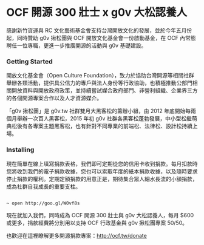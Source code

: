 # OCF 開源 300 壯士 x g0v 大松認養人

感謝新竹貨運與 RC 文化藝術基金會支持台灣開放文化的發展，並於今年五月份起，同時贊助 g0v 揪松團與 OCF 開放文化基金會一份啟動基金，在 OCF 內常態聘任一位專職，更進一步推廣開源的活動與 g0v 基礎建設。


### Getting Started

開放文化基金會（Open Culture Foundation），致力於協助台灣開源等相關社群舉辦各類活動，提供具公信力的專戶與法人身份等行政協助，也積極推動公部門相關開放資料與開放政府政策，並持續嘗試媒合政府部門、非營利組織、企業界三方的各個開源專案合作以及人才資源媒介。

「g0v 揪松團」是 g0v.tw 社群雙月大黑客松的籌辦小組，由 2012 年底開始每兩個月舉辦一次百人黑客松，2015 年初 g0v 社群各黑客松蓬勃發展，中小型松繼萌典松後有各專案主題黑客松，也有針對不同專業的前端松、法律松、設計松持續上場。


### Installing

現在簡單在線上填寫捐款表格，我們即可定期從您的信用卡收到捐款。每月扣款時您將收到我們的電子捐款收據，您也可以索取年度的紙本捐款收據，以及隨時要求停止捐款的權利。定期定額捐款的用意正是，期待集合眾人細水長流的小額捐款，成為社群自我成長的重要支柱。

```

~ open http://goo.gl/W0vf8s

```

現在就加入我們，同時成為 OCF 開源 300 壯士與 g0v 大松認養人，每月 $600 或更多，捐款經費將分別用以支持 OCF 行政基金與 g0v 揪松團專案 50/50。

也歡迎在這裡瞭解更多開源捐款專案：http://ocf.tw/donate
